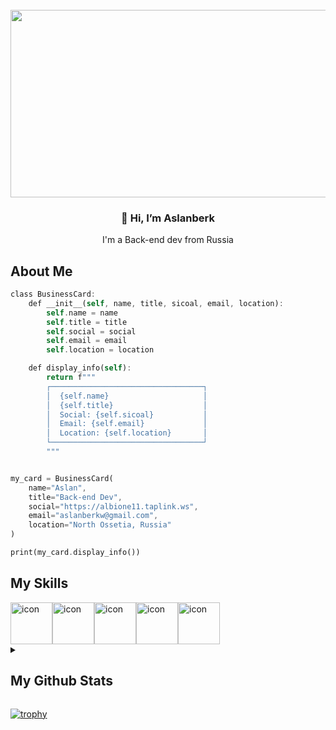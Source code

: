 <br clear="both">

<div align="center">
  <img height="300" width="600" src="https://user-images.githubusercontent.com/74038190/225813708-98b745f2-7d22-48cf-9150-083f1b00d6c9.gif"  />
</div>


<h3 align="center">👋 Hi, I’m Aslanberk</h3>
<p align="center">I'm a Back-end dev from Russia</p>

## About Me

```rs
class BusinessCard:
    def __init__(self, name, title, sicoal, email, location):
        self.name = name
        self.title = title
        self.social = social
        self.email = email
        self.location = location

    def display_info(self):
        return f"""
        ┌──────────────────────────────────┐
        │  {self.name}                     │
        │  {self.title}                    │
        │  Social: {self.sicoal}           │
        │  Email: {self.email}             │
        │  Location: {self.location}       │
        └──────────────────────────────────┘
        """


my_card = BusinessCard(
    name="Aslan",
    title="Back-end Dev",
    social="https://albione11.taplink.ws",
    email="aslanberkw@gmail.com",
    location="North Ossetia, Russia"
)

print(my_card.display_info())
```

## My Skills

<div style="display: flex; align-items: flex-start;"><img src="https://techstack-generator.vercel.app/python-icon.svg" alt="icon" width="67" height="67" /><img src="https://techstack-generator.vercel.app/js-icon.svg" alt="icon" width="67" height="67" /><img src="https://techstack-generator.vercel.app/csharp-icon.svg" alt="icon" width="67" height="67" /><img src="https://techstack-generator.vercel.app/cpp-icon.svg" alt="icon" width="67" height="67" /><img src="https://techstack-generator.vercel.app/java-icon.svg" alt="icon" width="67" height="67" /></div>




<details>
    <summary><h2>My Github Stats</h2></summary>
    <figure>

![](http://github-profile-summary-cards.vercel.app/api/cards/profile-details?username=Aslanberk&theme=2077)
![](http://github-profile-summary-cards.vercel.app/api/cards/repos-per-language?username=Aslanberk&theme=2077)
![](http://github-profile-summary-cards.vercel.app/api/cards/most-commit-language?username=Aslanberk&theme=2077)
![](http://github-profile-summary-cards.vercel.app/api/cards/stats?username=Aslanberk&theme=2077)
![](http://github-profile-summary-cards.vercel.app/api/cards/productive-time?username=Aslanberk&theme=2077&utcOffset=8)

---
</details>

[![trophy](https://github-profile-trophy.vercel.app/?username=aslanberk&theme=onedark)](https://github.com/aslanberk/github-profile-trophy)
